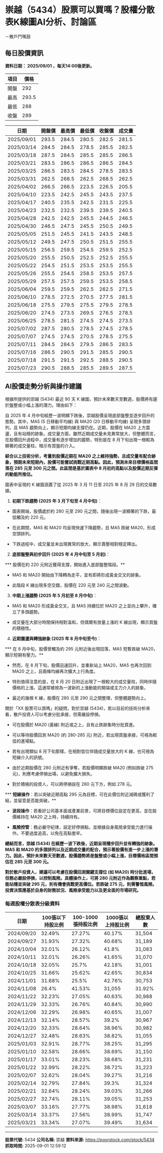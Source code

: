# 崇越（5434）股票可以買嗎？股權分散表K線圖AI分析、討論區
－散戶鬥嘴鼓

## 每日股價資訊

**資料日期： 2025/09/01 ，每天14:00後更新。**

| 項目 | 價格 |
|------|------|
| 開盤 | 292 |
| 最高 | 293.5 |
| 最低 | 288 |
| 收盤 | 289 |

| 日期 | 開盤價 | 最高價 | 最低價 | 收盤價 | 成交量 |
|------|--------|--------|--------|--------|--------|
| 2025/09/01 | 293.5 | 284.5 | 280.5 | 282.5 | 281.5 |
| 2025/03/14 | 284.5 | 284.5 | 278.5 | 285.5 | 282.5 |
| 2025/03/18 | 287.5 | 284.5 | 285.5 | 285.5 | 286.5 |
| 2025/03/21 | 283.5 | 286.5 | 286.5 | 286.5 | 284.5 |
| 2025/03/25 | 286.5 | 283.5 | 284.5 | 278.5 | 283.5 |
| 2025/03/31 | 262.5 | 268.5 | 262.5 | 268.5 | 262.5 |
| 2025/04/02 | 266.5 | 266.5 | 223.5 | 226.5 | 205.5 |
| 2025/04/10 | 223.5 | 242.5 | 245.5 | 243.5 | 237.5 |
| 2025/04/17 | 240.5 | 235.5 | 242.5 | 231.5 | 225.5 |
| 2025/04/23 | 232.5 | 232.5 | 239.5 | 239.5 | 240.5 |
| 2025/04/28 | 242.5 | 242.5 | 245.5 | 244.5 | 246.5 |
| 2025/04/30 | 246.5 | 247.5 | 245.5 | 250.5 | 249.5 |
| 2025/05/05 | 251.5 | 245.5 | 241.5 | 243.5 | 248.5 |
| 2025/05/12 | 249.5 | 247.5 | 250.5 | 251.5 | 255.5 |
| 2025/05/15 | 256.5 | 259.5 | 254.5 | 259.5 | 252.5 |
| 2025/05/20 | 255.5 | 250.5 | 252.5 | 252.5 | 255.5 |
| 2025/05/22 | 254.5 | 251.5 | 253.5 | 253.5 | 255.5 |
| 2025/05/26 | 255.5 | 254.5 | 258.5 | 253.5 | 257.5 |
| 2025/05/29 | 257.5 | 257.5 | 259.5 | 253.5 | 258.5 |
| 2025/06/04 | 259.5 | 259.5 | 262.5 | 262.5 | 271.5 |
| 2025/06/10 | 278.5 | 272.5 | 270.5 | 277.5 | 281.5 |
| 2025/06/18 | 275.5 | 279.5 | 275.5 | 279.5 | 278.5 |
| 2025/06/20 | 274.5 | 273.5 | 269.5 | 276.5 | 278.5 |
| 2025/06/25 | 278.5 | 281.5 | 274.5 | 274.5 | 273.5 |
| 2025/07/02 | 287.5 | 280.5 | 278.5 | 274.5 | 278.5 |
| 2025/07/07 | 274.5 | 274.5 | 270.5 | 278.5 | 275.5 |
| 2025/07/11 | 284.5 | 284.5 | 279.5 | 286.5 | 283.5 |
| 2025/07/16 | 286.5 | 290.5 | 291.5 | 285.5 | 290.5 |
| 2025/07/18 | 291.5 | 291.5 | 292.5 | 288.5 | 290.5 |
| 2025/07/23 | 290.5 | 288.5 | 285.5 | 289.5 | 287.5 |

## AI股價走勢分析與操作建議

根據所提供的崇越 (5434) 最近 90 天 K 線圖，預計未來數天至數週，股價將有趨於盤整或小幅上漲的潛力。理由如下：

自 2025 年 4 月中旬經歷一波明顯下跌後，崇越股價呈現底部盤整並逐步回升的態勢。其中，MA5 (5 日移動平均線) 與 MA20 (20 日移動平均線) 呈現多頭排列，且 MA5 趨勢向上，顯示短期均線支撐仍在。近期，股價在 MA20 上方震盪，且有站穩的跡象。成交量方面，雖然近期成交量未見異常放大，但整體而言，在股價回升過程中，成交量有逐步增加的趨勢，特別是在 8 月下旬出現一根較為顯著的成交量柱，暗示有買盤的介入。

**綜合以上技術分析，考量到股價近期在 MA20 之上維持強勢，且成交量有配合跡象，預期未來短期內，股價可能嘗試挑戰近期高點。因此，預測未來目標價格區間落在 **285 元至 300 元**之間。此區間是基於圖表中 8 月初的高點以及股價近期反彈的動能所推估。**

圖表中呈現的 K 線圖涵蓋了從 2025 年 3 月 11 日至 2025 年 8 月 29 日的交易數據。

1.  **初期下跌趨勢 (2025 年 3 月下旬至 4 月中旬)**：

*   圖表開端，股價處於約 280 元至 290 元之間，隨後出現一波顯著的下跌，最低觸及約 220 元。

*   在此期間，MA5 和 MA20 均呈現快速下降趨勢，且 MA5 跌破 MA20，形成空頭排列。

*   下跌過程中，成交量並未出現異常的放大，顯示賣壓相對穩定釋出。

2.  **底部盤整與初步回升 (2025 年 4 月中旬至 5 月初)**：

***   股價在約 220 元附近獲得支撐，開始進入底部盤整階段。**

*   MA5 和 MA20 開始由下降轉為走平，並有即將形成黃金交叉的跡象。

*   此階段 K 線出現多空交錯，股價在 220 元至 240 元之間波動。

3.  **中期上漲趨勢 (2025 年 5 月初至 8 月中旬)**：

*   MA5 和 MA20 形成黃金交叉，且 MA5 持續位於 MA20 之上並向上攀升，確立了多頭趨勢。

*   成交量在大部分時間保持相對溫和，但偶爾有放量上漲的 K 線出現，顯示買盤的積極性。

4.  **近期震盪與轉強跡象 (2025 年 8 月中旬至今)**：

***   在 8 月中旬，股價曾觸及約 295 元附近後出現回落，MA5 短暫跌破 MA20，顯示短期有壓力。**

*   然而，在 8 月下旬，股價迅速回升，並重新站上 MA20，MA5 也再次回到 MA20 之上，且兩條均線再次擴大上行角度。

*   特別值得注意的是，在 8 月 20 日附近出現了一根較大的成交量柱，同時伴隨價格的上漲，這通常被視為一波新的上漲動能的開端或主力介入的跡象。

*   最近的幾根 K 線，股價在 280 元至 290 元之間整理，但整體趨勢向上。

關於「XX 股票可以買嗎」的疑問，對於崇越 (5434)，若以目前的技術分析來看，散戶投資人可以考慮分批承接，但需嚴設停損。

*   可在股價於 MA20 (黃線) 附近或之上，且有止跌跡象時分批買進。

*   可以等待股價回測 MA20 (約 280-285 元) 附近，若出現買盤承接，可視為較佳的進場點。

*   若有出現類似 8 月下旬那樣，在相對低位伴隨成交量放大的 K 線，也可視為短線介入的訊號。

*   由於近期股價在 280 元附近有爭奪，若股價明顯跌破 MA20 (例如跌破 275 元)，則應考慮停損出場，以避免擴大損失。

*   對於積極的投資人，可以將停損設在 280 元下方，例如 278 元。

***   **短線操作**：若以突破近期高點 295 元為目標，可在此價位附近減碼或獲利了結，並留意是否能突破。**

*   **波段操作**：若看好公司基本面或產業前景，可將目標價位設定在更高，並在股價維持在 MA20 之上時，持續持有。

*   **風險控管**：務必嚴守紀律，設定好停損點，並根據自身風險承受能力進行操作。不要過度追高，以免在高點套牢。

**總結而言，崇越 (5434) 在經歷一波下跌後，近期呈現穩步回升並有轉強的跡象。MA5 和 MA20 的多頭排列以及近期成交量的配合，預示著股價有進一步上漲的潛力。因此，預計未來數天至數週，股價趨勢將是盤整或小幅上漲，目標價格區間預估在 **285 元至 300 元**。**

**對於散戶投資人，建議可以考慮在股價回測關鍵支撐位 (如 MA20) 時分批進場，但務必嚴設停損，以控制風險。具體操作上，可將 280 元附近作為觀察重點，若能站穩並突破 295 元，則有機會挑戰更高價位。若跌破 275 元，則需警惕風險。投資決策應基於自身的財務狀況、風險承受能力以及更全面的市場研究。**

### 每週股權分散表分級資料

| 日期 | 100張以下持股比例 | 100-1000張持股比例 | 1000張以上持股比例 | 總股東人數 |
|------|-------------------|--------------------|--------------------|----------|
| 2024/09/20 | 32.49% | 27.27% | 40.17% | 31,504 |
| 2024/09/27 | 31.93% | 27.32% | 40.68% | 31,189 |
| 2024/10/04 | 32.01% | 26.12% | 41.8% | 31,083 |
| 2024/10/11 | 32.01% | 26.26% | 41.65% | 31,070 |
| 2024/10/18 | 32.05% | 25.7% | 42.18% | 31,001 |
| 2024/10/25 | 31.66% | 25.62% | 42.65% | 30,834 |
| 2024/11/01 | 31.68% | 25.5% | 42.76% | 30,753 |
| 2024/11/08 | 26.4% | 41.53% | 31,055 | 31.92% |
| 2024/11/22 | 32.23% | 27.05% | 40.63% | 30,988 |
| 2024/11/29 | 32.33% | 26.76% | 40.84% | 30,990 |
| 2024/12/06 | 32.29% | 26.98% | 40.65% | 31,007 |
| 2024/12/13 | 32.14% | 28.57% | 39.2% | 30,967 |
| 2024/12/20 | 32.33% | 28.64% | 38.96% | 30,982 |
| 2024/12/27 | 32.48% | 28.63% | 38.82% | 31,055 |
| 2025/01/03 | 32.91% | 28.77% | 38.25% | 31,295 |
| 2025/01/10 | 32.58% | 28.66% | 38.69% | 31,150 |
| 2025/01/17 | 33.01% | 28.23% | 38.68% | 31,231 |
| 2025/01/22 | 32.99% | 28.22% | 38.72% | 31,223 |
| 2025/02/07 | 32.62% | 28.04% | 39.27% | 31,216 |
| 2025/02/14 | 32.79% | 27.84% | 39.3% | 31,324 |
| 2025/02/21 | 32.64% | 28.24% | 39.03% | 31,266 |
| 2025/02/27 | 32.74% | 28.11% | 39.05% | 31,253 |
| 2025/03/07 | 33.16% | 27.77% | 38.98% | 31,618 |
| 2025/03/14 | 33.37% | 27.56% | 38.99% | 31,747 |
| 2025/03/21 | 33.34% | 27.07% | 39.49% | 31,634 |

---

**股票代號:** 5434
**公司名稱:** 崇越
**資料來源:** https://poorstock.com/stock/5434
**抓取時間:** 2025-09-01 12:59:12